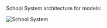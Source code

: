 
School System architecture for models: 
 
![School System](https://github.com/user-attachments/assets/8d6019e8-bdb2-422f-a2c2-a2d1b58c3f28)
